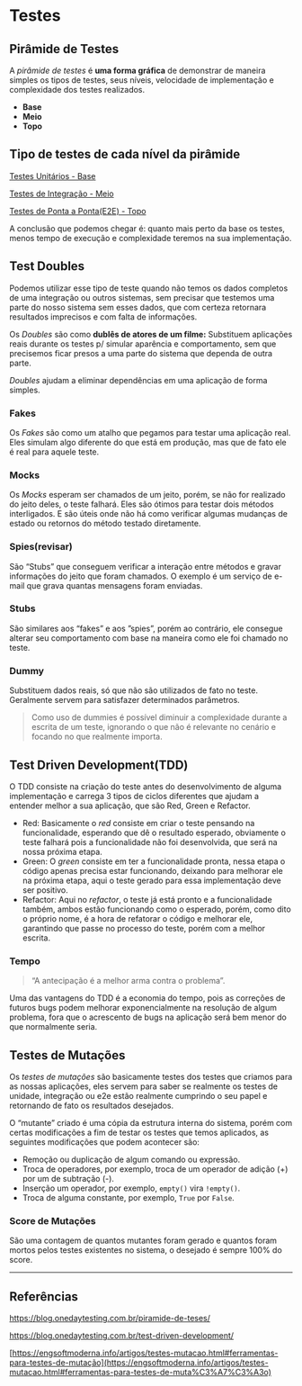 # Testes

## Pirâmide de Testes

A _pirâmide de testes_ é **uma forma gráfica** de demonstrar de maneira simples os tipos de testes, seus níveis, velocidade de implementação e complexidade dos testes realizados.

- **Base**
- **Meio**
- **Topo**

## Tipo de testes de cada nível da pirâmide

[Testes Unitários - Base](https://www.notion.so/Testes-Unit-rios-Base-307fa060369e42bdbfcc49480142e1d8?pvs=21)

[Testes de Integração - Meio](https://www.notion.so/Testes-de-Integra-o-Meio-989c4c0d2c224238a8f8aa60f18cf293?pvs=21)

[Testes de Ponta a Ponta(E2E) - Topo](https://www.notion.so/Testes-de-Ponta-a-Ponta-E2E-Topo-b711974439f74bbc8774cbaeac9af950?pvs=21)

A conclusão que podemos chegar é: quanto mais perto da base os testes, menos tempo de execução e complexidade teremos na sua implementação.

## Test Doubles

Podemos utilizar esse tipo de teste quando não temos os dados completos de uma integração ou outros sistemas, sem precisar que testemos uma parte do nosso sistema sem esses dados, que com certeza retornara resultados imprecisos e com falta de informações.

Os *Doubles* são como **dublês de atores de um filme:** Substituem aplicações reais durante os testes p/ simular aparência e comportamento, sem que precisemos ficar presos a uma parte do sistema que dependa de outra parte.

*Doubles* ajudam a eliminar dependências em uma aplicação de forma simples.

### Fakes

Os *Fakes* são como um atalho que pegamos para testar uma aplicação real. Eles simulam algo diferente do que está em produção, mas que de fato ele é real para aquele teste.

### Mocks

Os *Mocks* esperam ser chamados de um jeito, porém, se não for realizado do jeito deles, o teste falhará. Eles são ótimos para testar dois métodos interligados. E são úteis onde não há como verificar algumas mudanças de estado ou retornos do método testado diretamente.

### Spies(revisar)

São “Stubs” que conseguem verificar a interação entre métodos e gravar informações do jeito que foram chamados. O exemplo é um serviço de e-mail que grava quantas mensagens foram enviadas.

### Stubs

São similares aos “fakes” e aos ”spies”, porém ao contrário, ele consegue alterar seu comportamento com base na maneira como ele foi chamado no teste.

### Dummy

Substituem dados reais, só que não são utilizados de fato no teste. Geralmente servem para satisfazer determinados parâmetros.

> Como uso de dummies é possível diminuir a complexidade durante a escrita de um teste, ignorando o que não é relevante no cenário e focando no que realmente importa.
> 

## Test Driven Development(TDD)

O TDD consiste na criação do teste antes do desenvolvimento de alguma implementação e carrega 3 tipos de ciclos diferentes que ajudam a entender melhor a sua aplicação, que são Red, Green e Refactor.

- Red: Basicamente o *red* consiste em criar o teste pensando na funcionalidade, esperando que dê o resultado esperado, obviamente o teste falhará pois a funcionalidade não foi desenvolvida, que será na nossa próxima etapa.
- Green: O *green* consiste em ter a funcionalidade pronta, nessa etapa o código apenas precisa estar funcionando, deixando para melhorar ele na próxima etapa, aqui o teste gerado para essa implementação deve ser positivo.
- Refactor: Aqui no *refactor*, o teste já está pronto e a funcionalidade também, ambos estão funcionando como o esperado, porém, como dito o próprio nome, é a hora de refatorar o código e melhorar ele, garantindo que passe no processo do teste, porém com a melhor escrita.

### Tempo

> “A antecipação é a melhor arma contra o problema”.
> 

Uma das vantagens do TDD é a economia do tempo, pois as correções de futuros bugs podem melhorar exponencialmente na resolução de algum problema, fora que o acrescento de bugs na aplicação será bem menor do que normalmente seria.

## Testes de Mutações

Os *testes de mutações* são basicamente testes dos testes que criamos para as nossas aplicações, eles servem para saber se realmente os testes de unidade, integração ou e2e estão realmente cumprindo o seu papel e retornando de fato os resultados desejados.

O “mutante” criado é uma cópia da estrutura interna do sistema, porém com certas modificações a fim de testar os testes que temos aplicados, as seguintes modificações que podem acontecer são:

- Remoção ou duplicação de algum comando ou expressão.
- Troca de operadores, por exemplo, troca de um operador de adição (+) por um de subtração (-).
- Inserção um operador, por exemplo, `empty()` vira `!empty()`.
- Troca de alguma constante, por exemplo, `True` por `False`.

### Score de Mutações

São uma contagem de quantos mutantes foram gerado e quantos foram mortos pelos testes existentes no sistema, o desejado é sempre 100% do score.

---

## Referências

https://blog.onedaytesting.com.br/piramide-de-teses/

https://blog.onedaytesting.com.br/test-driven-development/

[https://engsoftmoderna.info/artigos/testes-mutacao.html#ferramentas-para-testes-de-mutação](https://engsoftmoderna.info/artigos/testes-mutacao.html#ferramentas-para-testes-de-muta%C3%A7%C3%A3o)
